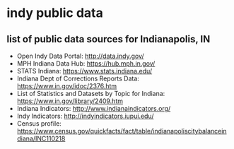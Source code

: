 # indy public data
## list of public data sources for Indianapolis, IN
* Open Indy Data Portal: http://data.indy.gov/
* MPH Indiana Data Hub: https://hub.mph.in.gov/
* STATS Indiana: https://www.stats.indiana.edu/
* Indiana Dept of Corrections Reports Data: https://www.in.gov/idoc/2376.htm
* List of Statistics and Datasets by Topic for Indiana: https://www.in.gov/library/2409.htm
* Indiana Indicators: http://www.indianaindicators.org/
* Indy Indicators: http://indyindicators.iupui.edu/
* Census profile: https://www.census.gov/quickfacts/fact/table/indianapoliscitybalanceindiana/INC110218

